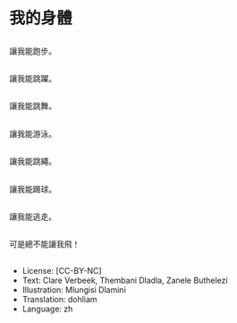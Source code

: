 # 我的身體

##
讓我能跑步。

##
讓我能跳躍。

##
讓我能跳舞。

##
讓我能游泳。

##
讓我能跳繩。

##
讓我能踢球。

##
讓我能逃走。

##
可是總不能讓我飛！

##
* License: [CC-BY-NC]
* Text: Clare Verbeek, Thembani Dladla, Zanele Buthelezi
* Illustration: Mlungisi Dlamini
* Translation: dohliam
* Language: zh
